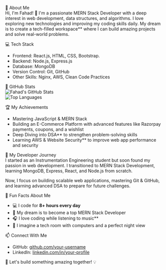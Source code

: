  🌟 About Me  
Hi, I'm Fahad! 👋 I'm a passionate MERN Stack Developer with a deep interest in web development, data structures, and algorithms. I love exploring new technologies and improving my coding skills daily. My dream is to create a tech-filled workspace** where I can build amazing projects and solve real-world problems.  



 💻 Tech Stack  
- Frontend: React.js, HTML, CSS, Bootstrap.
- Backend: Node.js, Express.js  
- Database: MongoDB  
- Version Control: Git, GitHub  
- Other Skills: Nginx, AWS, Clean Code Practices  



 🚀 GitHub Stats  
![Fahad's GitHub Stats](https://github-readme-stats.vercel.app/api?username=fahadrahmanch&show_icons=true&theme=radical)  
![Top Languages](https://github-readme-stats.vercel.app/api/top-langs/?username=fahadrahmanch&layout=compact&theme=radical)  



 🏆 My Achievements  
- Mastering JavaScript & MERN Stack
- Building an E-Commerce Platform with advanced features like Razorpay payments, coupons, and a wishlist  
- Deep Diving into DSA** to strengthen problem-solving skills  
- Learning AWS & Website Security** to improve web app performance and security  

 📖 My Developer Journey  
I started as an Instrumentation Engineering student but soon found my passion in web development. I transitioned to MERN Stack Development, learning MongoDB, Express, React, and Node.js from scratch.  

Now, I focus on building scalable web applications, mastering Git & GitHub, and learning advanced DSA to prepare for future challenges.  

🎉 Fun Facts About Me  
- 💻 I code for **8+ hours every day**  
- 🚀 My dream is to become a top MERN Stack Developer
- 🎧 I love coding while listening to music**  
- 🌙 I imagine a tech room with computers and a perfect night view 

📫 Connect With Me  
- GitHub: [github.com/your-username](https://github.com/fahadrahmanch)  
- LinkedIn: [linkedin.com/in/your-profile](https://linkedin.com/in/fahadrahmanch)  

🚀 Let's build something amazing together! 💡  
